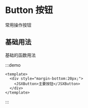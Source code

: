 # Button 按钮

常用操作按钮

## 基础用法

基础的函数用法

:::demo

```vue
<template>
  <div style="margin-bottom:20px;">
    <JSXButton>主要按钮</JSXButton>
  </div>
</template>
```

:::
